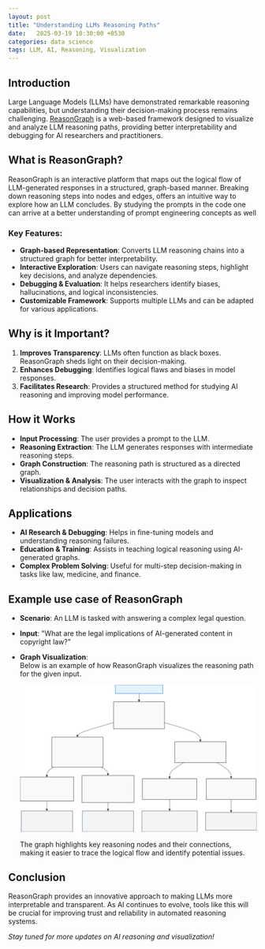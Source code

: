 ```yaml
---
layout: post
title: "Understanding LLMs Reasoning Paths"
date:   2025-03-19 10:30:00 +0530
categories: data science
tags: LLM, AI, Reasoning, Visualization
---
```


## Introduction

Large Language Models (LLMs) have demonstrated remarkable reasoning capabilities, but understanding their decision-making process remains challenging. [ReasonGraph](https://github.com/ZongqianLi/ReasonGraph?tab=readme-ov-file) is a web-based framework designed to visualize and analyze LLM reasoning paths, providing better interpretability and debugging for AI researchers and practitioners.

## What is ReasonGraph?

ReasonGraph is an interactive platform that maps out the logical flow of LLM-generated responses in a structured, graph-based manner. Breaking down reasoning steps into nodes and edges, offers an intuitive way to explore how an LLM concludes. By studying the prompts in the code one can arrive at a better understanding of prompt engineering concepts as well 

### Key Features:
- **Graph-based Representation**: Converts LLM reasoning chains into a structured graph for better interpretability.
- **Interactive Exploration**: Users can navigate reasoning steps, highlight key decisions, and analyze dependencies.
- **Debugging & Evaluation**:  It helps researchers identify biases, hallucinations, and logical inconsistencies.
- **Customizable Framework**: Supports multiple LLMs and can be adapted for various applications.

## Why is it Important?

1. **Improves Transparency**: LLMs often function as black boxes. ReasonGraph sheds light on their decision-making.
2. **Enhances Debugging**: Identifies logical flaws and biases in model responses.
3. **Facilitates Research**: Provides a structured method for studying AI reasoning and improving model performance.

## How it Works

- **Input Processing**: The user provides a prompt to the LLM.
- **Reasoning Extraction**: The LLM generates responses with intermediate reasoning steps.
- **Graph Construction**: The reasoning path is structured as a directed graph.
- **Visualization & Analysis**: The user interacts with the graph to inspect relationships and decision paths.

## Applications

- **AI Research & Debugging**: Helps in fine-tuning models and understanding reasoning failures.
- **Education & Training**: Assists in teaching logical reasoning using AI-generated graphs.
- **Complex Problem Solving**: Useful for multi-step decision-making in tasks like law, medicine, and finance.

## Example use case of ReasonGraph

- **Scenario**: An LLM is tasked with answering a complex legal question.
- **Input**: "What are the legal implications of AI-generated content in copyright law?"
- **Graph Visualization**:  
    Below is an example of how ReasonGraph visualizes the reasoning path for the given input.  

    ![ReasonGraph](assets\images\reasoning.svg)

    The graph highlights key reasoning nodes and their connections, making it easier to trace the logical flow and identify potential issues.




## Conclusion

ReasonGraph provides an innovative approach to making LLMs more interpretable and transparent. As AI continues to evolve, tools like this will be crucial for improving trust and reliability in automated reasoning systems.

*Stay tuned for more updates on AI reasoning and visualization!*

